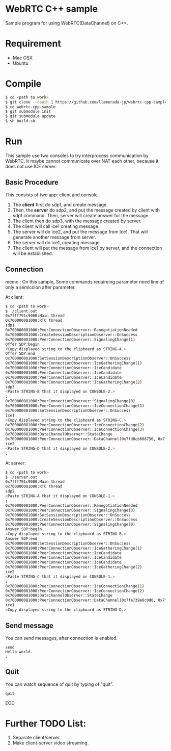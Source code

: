 # WebRTC C++ sample
Sample program for using WebRTC(DataChannel) on C++.

# Requirement

* Mac OSX
* Ubuntu

# Compile

```sh
$ cd <path to work>
$ git clone --depth 1 https://github.com/llamerada-jp/webrtc-cpp-sample.git
$ cd webrtc-cpp-sample
$ git submodule init
$ git submodule update
$ sh build.sh
```

# Run

This sample use two consoles to try interprocess communication by WebRTC.
It maybe cannot communicate over NAT each other, because it does not use ICE server.

## Basic Procedure
This consists of two app: client and console.
1. The **client** first do sdp1, and create message.
2. Then, the **server** do sdp2, and put the message created by client with sdp1 command. Then, server will create answer for the message.
3. The client then do sdp3, with the message created by server.
4. The client will call ice1 creating message.
5. The server will do ice2, and put the message from ice1. That will generate another message from server.
6. The server will do ice1, creating message.
6. The client will put the message from ice1 by server, and the connection will be established.

## Connection

memo : On this sample, Some commands requireing parameter need line of only a semicolon after parameter.

At client:

``` sh
$ cd <path to work>
$ ./client.out
0x7fff791c9000:Main thread
0x700000081000:RTC thread
sdp1
0x700000081000:PeerConnectionObserver::RenegotiationNeeded
0x700000081000:CreateSessionDescriptionObserver::OnSuccess
0x700000081000:PeerConnectionObserver::SignalingChange(1)
Offer SDP:begin
<Copy displayed string to the clipboard as STRING-A.>
Offer SDP:end
0x700000081000:SetSessionDescriptionObserver::OnSuccess
0x700000081000:PeerConnectionObserver::IceGatheringChange(1)
0x700000081000:PeerConnectionObserver::IceCandidate
0x700000081000:PeerConnectionObserver::IceCandidate
0x700000081000:PeerConnectionObserver::IceCandidate
0x700000081000:PeerConnectionObserver::IceGatheringChange(2)
sdp3
<Paste STRING-B that it displayed on CONSOLE-2.>
;
0x700000081000:PeerConnectionObserver::SignalingChange(0)
0x700000081000:PeerConnectionObserver::IceConnectionChange(1)
0x700000081000:SetSessionDescriptionObserver::OnSuccess
ice1
<Copy displayed string to the clipboard as STRING-C.>
0x700000081000:PeerConnectionObserver::IceConnectionChange(2)
0x700000081000:PeerConnectionObserver::IceConnectionChange(3)
0x700000081000:DataChannelObserver::StateChange
0x700000081000:PeerConnectionObserver::DataChannel(0x7fd8cb608750, 0x7fd8cb71bef0)
ice2
<Paste STRING-D that it displayed on CONSOLE-2.>
;
```

At server:

```sh
$ cd <path to work>
$ ./server.out
0x7fff791c9000:Main thread
0x700000081000:RTC thread
sdp2
<Paste STRING-A that it displayed on CONSOLE-1.>
;
0x700000081000:PeerConnectionObserver::RenegotiationNeeded
0x700000081000:PeerConnectionObserver::SignalingChange(3)
0x700000081000:SetSessionDescriptionObserver::OnSuccess
0x700000081000:CreateSessionDescriptionObserver::OnSuccess
0x700000081000:PeerConnectionObserver::SignalingChange(0)
Answer SDP:begin
<Copy displayed string to the clipboard as STRING-B.>
Answer SDP:end
0x700000081000:SetSessionDescriptionObserver::OnSuccess
0x700000081000:PeerConnectionObserver::IceGatheringChange(1)
0x700000081000:PeerConnectionObserver::IceCandidate
0x700000081000:PeerConnectionObserver::IceCandidate
0x700000081000:PeerConnectionObserver::IceCandidate
0x700000081000:PeerConnectionObserver::IceGatheringChange(2)
ice2
<Paste STRING-C that it displayed on CONSOLE-1.>
;
0x700000081000:PeerConnectionObserver::IceConnectionChange(1)
0x700000081000:PeerConnectionObserver::IceConnectionChange(2)
0x700000081000:DataChannelObserver::StateChange
0x700000081000:PeerConnectionObserver::DataChannel(0x7fa739e0c0d0, 0x7fa739e08b80)
ice1
<Copy displayed string to the clipboard as STRING-D.>
```

## Send message

You can send messages, after connection is enabled.

```
send
Hello world.
;
```

## Quit

You can watch sequence of quit by typing of "quit".

```
quit
```

EOD

# Further TODO List:
1. Separate client/server.
2. Make client-server video streaming.